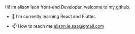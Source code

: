 Hi! im alison leon front-end Developer, welcome to my github.

- 🌱 I’m currently learning React and Flutter.

- 📫 How to reach me alison.le.saa@gmail.com



